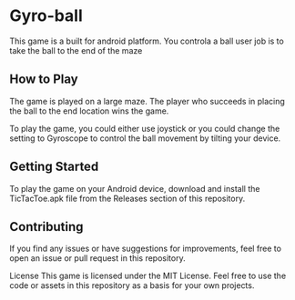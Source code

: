 # Gyro-ball
This game is a built for android platform. You controla a ball user job is to take the ball to the end of the maze

## How to Play
The game is played on a large maze. The player who succeeds in placing the ball to the end location wins the game.

To play the game, you could either use joystick or you could change the setting to Gyroscope to control the ball movement by tilting your device.

## Getting Started
To play the game on your Android device, download and install the TicTacToe.apk file from the Releases section of this repository.

## Contributing
If you find any issues or have suggestions for improvements, feel free to open an issue or pull request in this repository.

License
This game is licensed under the MIT License. Feel free to use the code or assets in this repository as a basis for your own projects.
